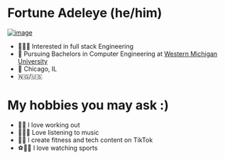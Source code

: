 # Fortune Adeleye (he/him)
[![image](https://github.com/FortuneAdeleye/fortune-adeleye/assets/142922953/f7ebba0f-d152-40c7-8b86-f37fbdfaea78)](https://www.baretreemedia.com/wp-content/uploads/2018/05/04_BlackPanther_Running_300x300.gif)
- 🙋🏿‍♂️ Interested in full stack Engineering 
- 🏫 Pursuing Bachelors in Computer Engineering at [Western Michigan University](https://wmich.edu/)
- 📍 Chicago, IL
- 🇳🇬/🇺🇸 
 
# My hobbies you may ask :)

- 🏋🏿 I love working out
- 🧘🏿‍♂️ Love listening to music
- 👌🏿 I create fitness and tech content on TikTok
- ⚽️🏀🏈 I love watching sports
